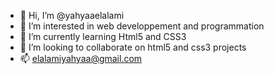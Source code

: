 - 👋 Hi, I’m @yahyaaelalami
- 👀 I’m interested in web developpement and programmation
- 🌱 I’m currently learning Html5 and CSS3
- 💞️ I’m looking to collaborate on html5 and css3 projects
- 📫 elalamiyahyaa@gmail.com

<!---
yahyaaelalami/yahyaaelalami is a ✨ special ✨ repository because its `README.md` (this file) appears on your GitHub profile.
You can click the Preview link to take a look at your changes.
--->
